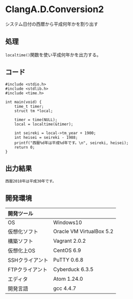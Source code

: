 # ClangA.D.Conversion2
システム日付の西暦から平成何年かを割り出す

## 処理
`localtime()`関数を使い平成何年かを出力する。

## コード
```
#include <stdio.h>
#include <stdlib.h>
#include <time.h>

int main(void) {
    time_t timer;
    struct tm *local;

    timer = time(NULL);
    local = localtime(&timer);

    int seireki = local->tm_year + 1900;
    int heisei = seireki - 1988;
    printf("西暦%d年は平成%d年です。\n", seireki, heisei);
    return 0;
}
```

## 出力結果  
```
西暦2018年は平成30年です。
```
  
## 開発環境
| 開発ツール |  |
|:-|:-|
| OS | Windows10 |
| 仮想化ソフト | Oracle VM VirtualBox 5.2 |
| 構築ソフト | Vagrant 2.0.2 |
| 仮想化上OS | CentOS 6.9 |
| SSHクライアント | PuTTY 0.6.8 |
| FTPクライアント | Cyberduck 6.3.5 |
| エディタ | Atom 1.24.0 |
| 開発言語 | gcc 4.4.7 |
